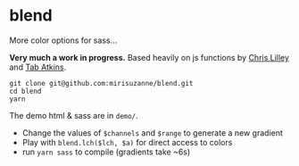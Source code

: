 # blend
More color options for sass…

**Very much a work in progress.**
Based heavily on js functions by
[Chris Lilley](https://svgees.us/)
and [Tab Atkins](https://www.xanthir.com/).

```
git clone git@github.com:mirisuzanne/blend.git
cd blend
yarn
```

The demo html & sass are in `demo/`.

- Change the values of `$channels` and `$range`
  to generate a new gradient
- Play with `blend.lch($lch, $a)`
  for direct access to colors
- run `yarn sass` to compile (gradients take ~6s)
